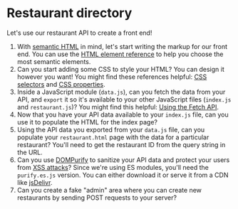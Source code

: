 # Restaurant directory

Let's use our restaurant API to create a front end!

1. With [semantic HTML](https://developer.mozilla.org/en-US/docs/Learn/Accessibility/HTML) in mind, let's start writing the markup for our front end. You can use the [HTML element reference](https://developer.mozilla.org/en-US/docs/Web/HTML/Element) to help you choose the most semantic elements.
2. Can you start adding some CSS to style your HTML? You can design it however you want! You might find these references helpful: [CSS selectors](https://developer.mozilla.org/en-US/docs/Web/CSS/CSS_Selectors) and [CSS properties](https://developer.mozilla.org/en-US/docs/Web/CSS/CSS_Properties_Reference).
3. Inside a JavaScript module (`data.js`), can you fetch the data from your API, and `export` it so it's available to your other JavaScript files (`index.js` and `restaurant.js`)? You might find this helpful: [Using the Fetch API](https://developer.mozilla.org/en-US/docs/Web/API/Fetch_API/Using_Fetch).
4. Now that you have your API data available to your `index.js` file, can you use it to populate the HTML for the index page?
5. Using the API data you exported from your `data.js` file, can you populate your `restaurant.html` page with the data for a particular restaurant? You'll need to get the restaurant ID from the query string in the URL.
6. Can you use [DOMPurify](https://github.com/cure53/DOMPurify) to sanitize your API data and protect your users from [XSS attacks](https://developer.mozilla.org/en-US/docs/Glossary/Cross-site_scripting)? Since we're using ES modules, you'll need the `purify.es.js` version. You can either download it or serve it from a CDN like [jsDelivr](https://www.jsdelivr.com/package/npm/dompurify?path=dist&tab=collection).
7. Can you create a fake "admin" area where you can create new restaurants by sending POST requests to your server?
